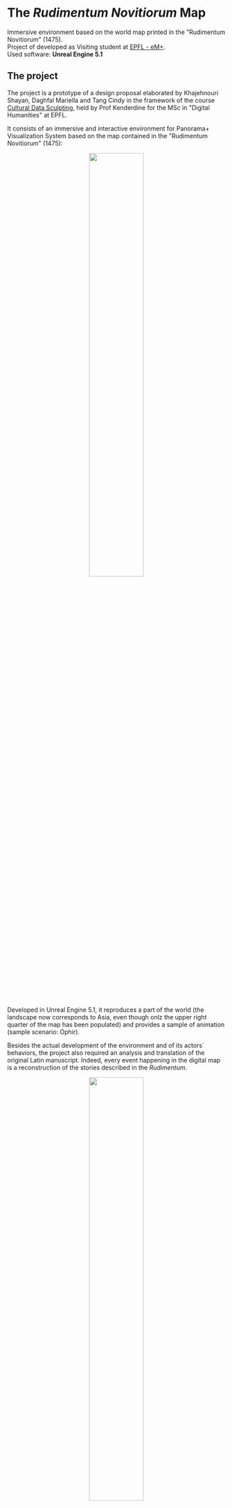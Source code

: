 # The <i>Rudimentum Novitiorum</i> Map 

Immersive environment based on the world map printed in the "Rudimentum Novitiorum" (1475). <br> Project of developed as Visiting student at [EPFL - eM+](https://www.epfl.ch/labs/emplus/). <br> Used software: **Unreal Engine 5.1**

## The project

The project is a prototype of a design proposal elaborated by Khajehnouri Shayan, Daghfal Mariella and Tang Cindy in the framework of the course [Cultural Data Sculpting](https://edu.epfl.ch/coursebook/en/cultural-data-sculpting-DH-404), held by Prof Kenderdine for the MSc in "Digital Humanities" at EPFL.

It consists of an immersive and interactive environment for Panorama+ Visualization System based on the map contained in the "Rudimentum Novitiorum" (1475):
<p align="center"> <img src="https://upload.wikimedia.org/wikipedia/commons/5/54/1475_Rudimentum_Novitorum_Lucas_brandis.jpg" style="width: 50%"> </p>

Developed in Unreal Engine 5.1, it reproduces a part of the world (the landscape now corresponds to Asia, even though onlz the upper right quarter of the map has been populated) and provides a sample of animation (sample scenario: Ophir).

Besides the actual development of the environment and of its actors´ behaviors, the project also required an analysis and translation of the original Latin manuscript. Indeed, every event happening in the digital map is a reconstruction of the stories described in the _Rudimentum_. 

<p align="center"> <img src="RudNovMap/Saved/Screenshots/WindowsEditor/ScreenShot00000.png" style="width: 50%"> </p>

### Roadmap

| **Week**                  | **Tasks**                                                                                                                                                                                                                                                                    |
|---------------------------|------------------------------------------------------------------------------------------------------------------------------------------------------------------------------------------------------------------------------------------------------------------------------|
| 21st - 28th April 2023    | _Creation of the landscape_ <br> 1) Definition of the heightmap on Gimp, application of blur and erosion with Gaea <br> 2) Refinement and paint with Unreal "Landscape" Mode <br> 3) Population of the environment with material and assets downloaded on QuixelBridge and UE Marketplace |
| 28th April - 4th May 2023 | _Definition of the animation of the lions in the Golden Land of Ophir_ <br> 1) Animation Blueprint: creation of the animation graph (with use of blendspace) <br> 2) Definition of the actors behavior in the Blueprint Event Graph <br> 3) Use of Level blueprint to control trigger boxes |
| 5th - 11th May 2023       | Refinement of the landscape <br> _Creation of compass bar_ <br> 1) Creation of the texture and of the interactive Widget Blueprint <br> 2) Real-time update of the marker icon|
| 12th - 18th May 2023 <br> 19th - 25th May 2023       | Refinements and adjustments <br> 1) Place name labels <br> 2) Camera effects <br> 3) Textures and material adjustments|
